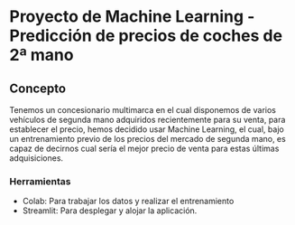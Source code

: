# Proyecto de Machine Learning - Predicción de precios de coches de 2ª mano

## Concepto

Tenemos un concesionario multimarca en el cual disponemos de varios vehículos de segunda mano adquiridos recientemente para su venta, para establecer el precio, hemos decidido usar Machine Learning, el cual, bajo un entrenamiento previo de los precios del mercado de segunda mano, es capaz de decirnos cual sería el mejor precio de venta para estas últimas adquisiciones.

### Herramientas

- Colab: Para trabajar los datos y realizar el entrenamiento
- Streamlit: Para desplegar y alojar la aplicación.
